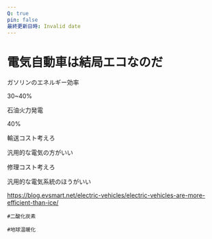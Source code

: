 ```yaml
---
Q: true
pin: false
最終更新日時: Invalid date
---
```

# 電気自動車は結局エコなのだ

ガソリンのエネルギー効率

30~40%

石油火力発電

40%

輸送コスト考えろ

汎用的な電気の方がいい

修理コスト考えろ

汎用的な電気系統のほうがいい

https://blog.evsmart.net/electric-vehicles/electric-vehicles-are-more-efficient-than-ice/

`#二酸化炭素`

`#地球温暖化`